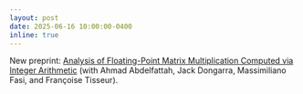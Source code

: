 ```yaml
---
layout: post
date: 2025-06-16 10:00:00-0400
inline: true
---
```


New preprint: [Analysis of Floating-Point Matrix Multiplication Computed via Integer Arithmetic](https://arxiv.org/abs/2506.11277) (with Ahmad Abdelfattah, Jack Dongarra, Massimiliano Fasi, and Françoise Tisseur).
